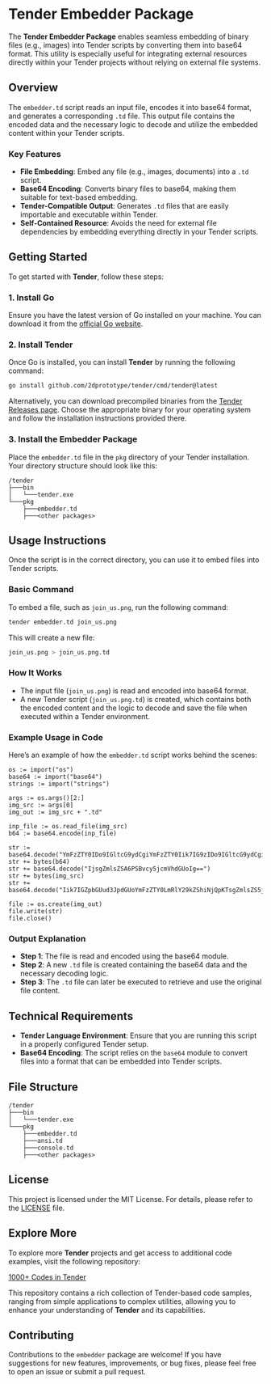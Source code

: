 # **Tender Embedder Package**

The **Tender Embedder Package** enables seamless embedding of binary files (e.g., images) into Tender scripts by converting them into base64 format. This utility is especially useful for integrating external resources directly within your Tender projects without relying on external file systems.

## **Overview**

The `embedder.td` script reads an input file, encodes it into base64 format, and generates a corresponding `.td` file. This output file contains the encoded data and the necessary logic to decode and utilize the embedded content within your Tender scripts.

### **Key Features**

- **File Embedding**: Embed any file (e.g., images, documents) into a `.td` script.
- **Base64 Encoding**: Converts binary files to base64, making them suitable for text-based embedding.
- **Tender-Compatible Output**: Generates `.td` files that are easily importable and executable within Tender.
- **Self-Contained Resource**: Avoids the need for external file dependencies by embedding everything directly in your Tender scripts.

## **Getting Started**

To get started with **Tender**, follow these steps:

### **1. Install Go**

Ensure you have the latest version of Go installed on your machine. You can download it from the [official Go website](https://golang.org/).

### **2. Install Tender**

Once Go is installed, you can install **Tender** by running the following command:

```bash
go install github.com/2dprototype/tender/cmd/tender@latest
```

Alternatively, you can download precompiled binaries from the [Tender Releases page](https://github.com/2dprototype/tender/releases). Choose the appropriate binary for your operating system and follow the installation instructions provided there.

### **3. Install the Embedder Package**

Place the `embedder.td` file in the `pkg` directory of your Tender installation. Your directory structure should look like this:

```plaintext
/tender
├───bin
│   └───tender.exe
└───pkg
    ├───embedder.td
    ├───<other packages>
```

## **Usage Instructions**

Once the script is in the correct directory, you can use it to embed files into Tender scripts.

### **Basic Command**

To embed a file, such as `join_us.png`, run the following command:

```bash
tender embedder.td join_us.png
```

This will create a new file:

```bash
join_us.png > join_us.png.td
```

### **How It Works**

- The input file (`join_us.png`) is read and encoded into base64 format.
- A new Tender script (`join_us.png.td`) is created, which contains both the encoded content and the logic to decode and save the file when executed within a Tender environment.

### **Example Usage in Code**

Here’s an example of how the `embedder.td` script works behind the scenes:

```tender
os := import("os")
base64 := import("base64")
strings := import("strings")

args := os.args()[2:]
img_src := args[0]
img_out := img_src + ".td"

inp_file := os.read_file(img_src)
b64 := base64.encode(inp_file)

str := base64.decode("YmFzZTY0IDo9IGltcG9ydCgiYmFzZTY0Iik7IG9zIDo9IGltcG9ydCgib3MiKTsgZXhwb3J0IHsgc2F2ZSA6IGZuKCkgeyBiNjQgOj0gIg==")
str += bytes(b64)
str += base64.decode("IjsgZmlsZSA6PSBvcy5jcmVhdGUoIg==")
str += bytes(img_src)
str += base64.decode("Iik7IGZpbGUud3JpdGUoYmFzZTY0LmRlY29kZShiNjQpKTsgZmlsZS5jbG9zZSgpIH0gfQ==")

file := os.create(img_out)
file.write(str)
file.close()
```

### **Output Explanation**

- **Step 1**: The file is read and encoded using the base64 module.
- **Step 2**: A new `.td` file is created containing the base64 data and the necessary decoding logic.
- **Step 3**: The `.td` file can later be executed to retrieve and use the original file content.

## **Technical Requirements**

- **Tender Language Environment**: Ensure that you are running this script in a properly configured Tender setup.
- **Base64 Encoding**: The script relies on the `base64` module to convert files into a format that can be embedded into Tender scripts.

## **File Structure**

```plaintext
/tender
├───bin
│   └───tender.exe
└───pkg
    ├───embedder.td
    ├───ansi.td
    ├───console.td
    ├───<other packages>
```


## License

This project is licensed under the MIT License. For details, please refer to the [LICENSE](LICENSE) file.

## **Explore More**

To explore more **Tender** projects and get access to additional code examples, visit the following repository:

[1000+ Codes in Tender](https://github.com/IHEfty/1000-Codes-in-Tender/)

This repository contains a rich collection of Tender-based code samples, ranging from simple applications to complex utilities, allowing you to enhance your understanding of **Tender** and its capabilities.


## Contributing

Contributions to the `embedder` package are welcome! If you have suggestions for new features, improvements, or bug fixes, please feel free to open an issue or submit a pull request.
